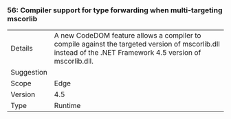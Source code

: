 ### 56: Compiler support for type forwarding when multi-targeting mscorlib

|   |   |
|---|---|
|Details|A new CodeDOM feature allows a compiler to compile against the targeted version of mscorlib.dll instead of the .NET Framework 4.5 version of mscorlib.dll.|
|Suggestion||
|Scope|Edge|
|Version|4.5|
|Type|Runtime|

